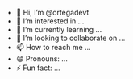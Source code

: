 - 👋 Hi, I’m @ortegadevt
- 👀 I’m interested in ...
- 🌱 I’m currently learning ...
- 💞️ I’m looking to collaborate on ...
- 📫 How to reach me ...
- 😄 Pronouns: ...
- ⚡ Fun fact: ...

<!---
ortegadevt/ortegadevt is a ✨ special ✨ repository because its `README.md` (this file) appears on your GitHub profile.
You can click the Preview link to take a look at your changes.
--->
